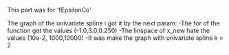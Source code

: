 This part was for 'fEpsilonCo'

The graph of the univariate spline i got it by the next param:
-The for of the function get the values (-1.0,3.0,0.250)
-The linspace of x_new hate the values (10e-2, 1000,10000)
-It was make the graph with univariate spline k = 2
